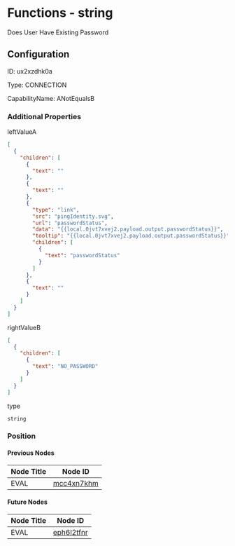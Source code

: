 # Functions - string 
Does User Have Existing Password
## Configuration
ID:  ux2xzdhk0a

Type: CONNECTION 

CapabilityName: ANotEqualsB






### Additional Properties
leftValueA
```json 
[
  {
    "children": [
      {
        "text": ""
      },
      {
        "text": ""
      },
      {
        "type": "link",
        "src": "pingIdentity.svg",
        "url": "passwordStatus",
        "data": "{{local.0jvt7xvej2.payload.output.passwordStatus}}",
        "tooltip": "{{local.0jvt7xvej2.payload.output.passwordStatus}}",
        "children": [
          {
            "text": "passwordStatus"
          }
        ]
      },
      {
        "text": ""
      }
    ]
  }
]
```


rightValueB
```json 
[
  {
    "children": [
      {
        "text": "NO_PASSWORD"
      }
    ]
  }
]
```


type
```string 
string
```





### Position

#### Previous Nodes
| Node Title | Node ID |
| :------------- | ------------ |
| EVAL | [mcc4xn7khm](./mcc4xn7khm.md) | 
 
 #### Future Nodes
| Node Title | Node ID |
| :------------- | ------------ |
| EVAL |[eph6l2tfnr](./eph6l2tfnr.md) | 